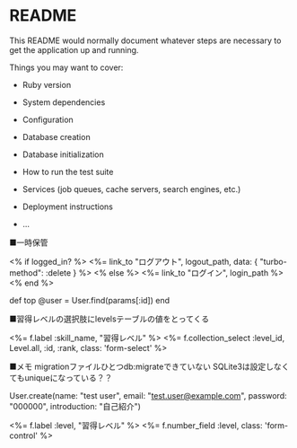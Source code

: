# README

This README would normally document whatever steps are necessary to get the
application up and running.

Things you may want to cover:

* Ruby version

* System dependencies

* Configuration

* Database creation

* Database initialization

* How to run the test suite

* Services (job queues, cache servers, search engines, etc.)

* Deployment instructions

* ...

■一時保管

<% if logged_in? %>
  <%= link_to "ログアウト", logout_path, data: { "turbo-method": :delete } %>
<% else %>
  <%= link_to "ログイン", login_path %>
<% end %>

def top
  @user = User.find(params[:id])
end

■習得レベルの選択肢にlevelsテーブルの値をとってくる

<%= f.label :skill_name, "習得レベル" %>
<%= f.collection_select :level_id, Level.all, :id, :rank, class: 'form-select' %>

■メモ
migrationファイルひとつdb:migrateできていない
SQLite3は設定しなくてもuniqueになっている？？

User.create(name: "test user", email: "test.user@example.com", password: "000000", introduction: "自己紹介")

<%= f.label :level, "習得レベル" %>
<%= f.number_field :level, class: 'form-control' %>
